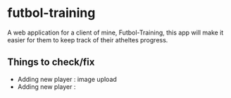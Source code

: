 # futbol-training
A web application for a client of mine, Futbol-Training, this app will make it easier for them to keep track of their atheltes progress.

## Things to check/fix
- Adding new player : image upload 
- Adding new player : 
